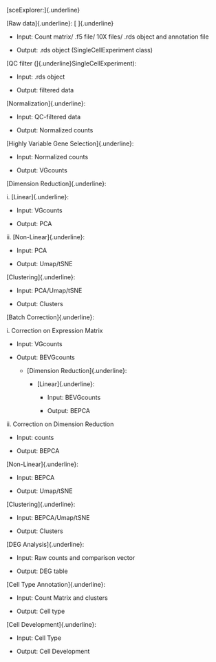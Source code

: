 [sceExplorer:]{.underline}

[Raw data]{.underline}: [ ]{.underline}

-   Input: Count matrix/ .f5 file/ 10X files/ .rds object and annotation
    file

-   Output: .rds object (SingleCellExperiment class)

[QC filter (]{.underline}SingleCellExperiment):

-   Input: .rds object

-   Output: filtered data

[Normalization]{.underline}:

-   Input: QC-filtered data

<!-- -->

-   Output: Normalized counts

[Highly Variable Gene Selection]{.underline}:

-   Input: Normalized counts

-   Output: VGcounts

[Dimension Reduction]{.underline}:

i.  [Linear]{.underline}:

-   Input: VGcounts

-   Output: PCA

ii. [Non-Linear]{.underline}:

-   Input: PCA

-   Output: Umap/tSNE

[Clustering]{.underline}:

-   Input: PCA/Umap/tSNE

-   Output: Clusters

[Batch Correction]{.underline}:

i.  Correction on Expression Matrix

-   Input: VGcounts

-   Output: BEVGcounts

    -   [Dimension Reduction]{.underline}:

        -   [Linear]{.underline}:

            -   Input: BEVGcounts

            -   Output: BEPCA

ii. Correction on Dimension Reduction

-   Input: counts

-   Output: BEPCA

[Non-Linear]{.underline}:

-   Input: BEPCA

-   Output: Umap/tSNE

[Clustering]{.underline}:

-   Input: BEPCA/Umap/tSNE

-   Output: Clusters

[DEG Analysis]{.underline}:

-   Input: Raw counts and comparison vector

-   Output: DEG table

[Cell Type Annotation]{.underline}:

-   Input: Count Matrix and clusters

-   Output: Cell type

[Cell Development]{.underline}:

-   Input: Cell Type

-   Output: Cell Development
